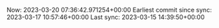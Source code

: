 Now: 2023-03-20 07:36:42.971254+00:00 Earliest commit since sync: 2023-03-17 10:57:46+00:00 Last sync: 2023-03-15 14:39:50+00:00
